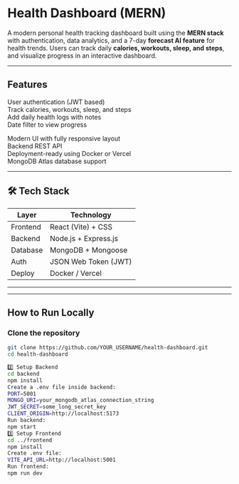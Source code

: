 #  Health Dashboard (MERN)

A modern personal health tracking dashboard built using the **MERN stack** with authentication, data analytics, and a 7-day **forecast AI feature** for health trends. Users can track daily **calories, workouts, sleep, and steps**, and visualize progress in an interactive dashboard.

---

## Features

 User authentication (JWT based)  
Track calories, workouts, sleep, and steps  
 Add daily health logs with notes  
 Date filter to view progress  

Modern UI with fully responsive layout  
Backend REST API  
Deployment-ready using Docker or Vercel  
 MongoDB Atlas database support  

---

## 🛠️ Tech Stack

| Layer        | Technology                         |
|--------------|-----------------------------------|
| Frontend     | React (Vite) + CSS                |
| Backend      | Node.js + Express.js              |
| Database     | MongoDB + Mongoose                |
| Auth         | JSON Web Token (JWT)             
| Deploy       | Docker / Vercel                   |

---


---

## How to Run Locally

### Clone the repository
```bash
git clone https://github.com/YOUR_USERNAME/health-dashboard.git
cd health-dashboard

2️⃣ Setup Backend
cd backend
npm install
Create a .env file inside backend:
PORT=5001
MONGO_URI=your_mongodb_atlas_connection_string
JWT_SECRET=some_long_secret_key
CLIENT_ORIGIN=http://localhost:5173
Run backend:
npm start
3️⃣ Setup Frontend
cd ../frontend
npm install
Create .env file:
VITE_API_URL=http://localhost:5001
Run frontend:
npm run dev



